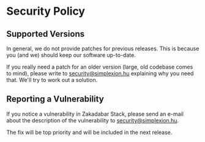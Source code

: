# Security Policy

## Supported Versions

In general, we do not provide patches for previous releases. This is because you (and we) should keep our software
up-to-date.

If you really need a patch for an older version (large, old codebase comes to mind),
please write to security@simplexion.hu explaining why you need that. We'll try to work out a solution.

## Reporting a Vulnerability

If you notice a vulnerability in Zakadabar Stack, please send an e-mail about the description of the vulnerability
to security@simplexion.hu.

The fix will be top priority and will be included in the next release.